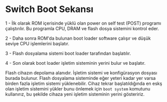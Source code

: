 
# Switch Boot Sekansı

1 - İlk olarak ROM içerisinde yüklü olan power on self test (POST) programı çalıştırılır. Bu programla CPU, DRAM ve flash dosya sistemini kontrol eder.

2 - Daha sonra ROM'da bulunan boot loader software çalışır ve düşük seviye CPU işlemlerini başlatır. 

3 - Flash dosyalama sistemi boot loader tarafından başlatılır.

4 - Son olarak boot loader işletim sisteminin yerini bulur ve başlatır.

Flash cihazın depolama alanıdır. İşletim sistemi ve konfigürasyon dosyası burada bulunur. Flash dosyalama sisteminde eğer yeteri kadar yer varsa birden fazla işletim sistemi yüklenebilir. Cihaz tekrar başlatıldığında en eskş olan işletim sistemini yükler bunu önlemek için `boot system` komutunu kullanırız, bu şekilde cihaza yeni işletim sisteminin yerini gösteririz.

